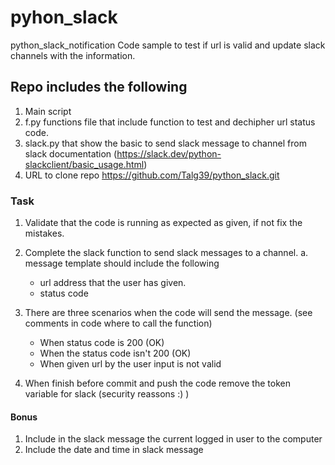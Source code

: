 # pyhon_slack
python_slack_notification
Code sample to test if url is valid and update slack channels with the information.

## Repo includes the following
1. Main script
2. f.py functions file that include function to test and dechipher url status code.
3. slack.py that show the basic to send slack message to channel from slack documentation (https://slack.dev/python-slackclient/basic_usage.html)
4. URL to clone repo https://github.com/Talg39/python_slack.git
### Task
1. Validate that the code is running as expected as given, if not fix the mistakes.
2. Complete the slack function to send slack messages to a channel.
    a. message template should include the following
      * url address that the user has given.
      * status code
3. There are three scenarios when the code will send the message. (see comments in code where to call the function)
    * When status code is 200 (OK)
    * When the status code isn't 200 (OK)
    * When given url by the user input is not valid 
    
4. When finish before commit and push the code remove the token variable for slack (security reassons :) )

#### Bonus
1. Include in the slack message the current logged in user to the computer
2. Include the date and time in slack message
